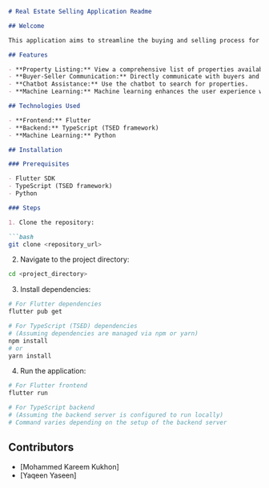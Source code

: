 ```markdown
# Real Estate Selling Application Readme

## Welcome

This application aims to streamline the buying and selling process for real estate while facilitating communication between sellers and buyers. It also incorporates a chatbot feature to assist users in their property search.

## Features

- **Property Listing:** View a comprehensive list of properties available for sale.
- **Buyer-Seller Communication:** Directly communicate with buyers and sellers.
- **Chatbot Assistance:** Use the chatbot to search for properties.
- **Machine Learning:** Machine learning enhances the user experience with personalized recommendations (Python powered).

## Technologies Used

- **Frontend:** Flutter
- **Backend:** TypeScript (TSED framework)
- **Machine Learning:** Python

## Installation

### Prerequisites

- Flutter SDK
- TypeScript (TSED framework)
- Python

### Steps

1. Clone the repository:

```bash
git clone <repository_url>
```

2. Navigate to the project directory:

```bash
cd <project_directory>
```

3. Install dependencies:

```bash
# For Flutter dependencies
flutter pub get

# For TypeScript (TSED) dependencies
# (Assuming dependencies are managed via npm or yarn)
npm install
# or
yarn install
```

4. Run the application:

```bash
# For Flutter frontend
flutter run

# For TypeScript backend
# (Assuming the backend server is configured to run locally)
# Command varies depending on the setup of the backend server
```

## Contributors

- [Mohammed Kareem Kukhon]
- [Yaqeen Yaseen]
